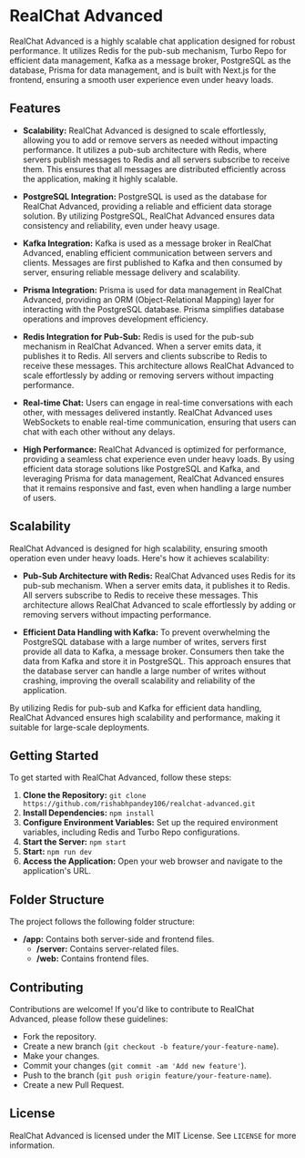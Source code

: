 # RealChat Advanced

RealChat Advanced is a highly scalable chat application designed for robust performance. It utilizes Redis for the pub-sub mechanism, Turbo Repo for efficient data management, Kafka as a message broker, PostgreSQL as the database, Prisma for data management, and is built with Next.js for the frontend, ensuring a smooth user experience even under heavy loads.

## Features

- **Scalability:** RealChat Advanced is designed to scale effortlessly, allowing you to add or remove servers as needed without impacting performance. It utilizes a pub-sub architecture with Redis, where servers publish messages to Redis and all servers subscribe to receive them. This ensures that all messages are distributed efficiently across the application, making it highly scalable.

- **PostgreSQL Integration:** PostgreSQL is used as the database for RealChat Advanced, providing a reliable and efficient data storage solution. By utilizing PostgreSQL, RealChat Advanced ensures data consistency and reliability, even under heavy usage.

- **Kafka Integration:** Kafka is used as a message broker in RealChat Advanced, enabling efficient communication between servers and clients. Messages are first published to Kafka and then consumed by server, ensuring reliable message delivery and scalability.

- **Prisma Integration:** Prisma is used for data management in RealChat Advanced, providing an ORM (Object-Relational Mapping) layer for interacting with the PostgreSQL database. Prisma simplifies database operations and improves development efficiency.

- **Redis Integration for Pub-Sub:** Redis is used for the pub-sub mechanism in RealChat Advanced. When a server emits data, it publishes it to Redis. All servers and clients subscribe to Redis to receive these messages. This architecture allows RealChat Advanced to scale effortlessly by adding or removing servers without impacting performance.

- **Real-time Chat:** Users can engage in real-time conversations with each other, with messages delivered instantly. RealChat Advanced uses WebSockets to enable real-time communication, ensuring that users can chat with each other without any delays.

- **High Performance:** RealChat Advanced is optimized for performance, providing a seamless chat experience even under heavy loads. By using efficient data storage solutions like PostgreSQL and Kafka, and leveraging Prisma for data management, RealChat Advanced ensures that it remains responsive and fast, even when handling a large number of users.


## Scalability

RealChat Advanced is designed for high scalability, ensuring smooth operation even under heavy loads. Here's how it achieves scalability:

- **Pub-Sub Architecture with Redis:** RealChat Advanced uses Redis for its pub-sub mechanism. When a server emits data, it publishes it to Redis. All servers subscribe to Redis to receive these messages. This architecture allows RealChat Advanced to scale effortlessly by adding or removing servers without impacting performance. 

- **Efficient Data Handling with Kafka:** To prevent overwhelming the PostgreSQL database with a large number of writes, servers first provide all data to Kafka, a message broker. Consumers then take the data from Kafka and store it in PostgreSQL. This approach ensures that the database server can handle a large number of writes without crashing, improving the overall scalability and reliability of the application.

By utilizing Redis for pub-sub and Kafka for efficient data handling, RealChat Advanced ensures high scalability and performance, making it suitable for large-scale deployments.
## Getting Started

To get started with RealChat Advanced, follow these steps:

1. **Clone the Repository:** `git clone https://github.com/rishabhpandey106/realchat-advanced.git`
2. **Install Dependencies:** `npm install`
3. **Configure Environment Variables:** Set up the required environment variables, including Redis and Turbo Repo configurations.
4. **Start the Server:** `npm start`
5. **Start:** `npm run dev`
6. **Access the Application:** Open your web browser and navigate to the application's URL.

## Folder Structure

The project follows the following folder structure:

- **/app:** Contains both server-side and frontend files.
  - **/server:** Contains server-related files.
  - **/web:** Contains frontend files.

## Contributing

Contributions are welcome! If you'd like to contribute to RealChat Advanced, please follow these guidelines:

- Fork the repository.
- Create a new branch (`git checkout -b feature/your-feature-name`).
- Make your changes.
- Commit your changes (`git commit -am 'Add new feature'`).
- Push to the branch (`git push origin feature/your-feature-name`).
- Create a new Pull Request.

## License

RealChat Advanced is licensed under the MIT License. See `LICENSE` for more information.
